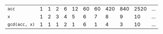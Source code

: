|||||||||||||
|-|-|-|-|-|-|-|-|-|-|-|-|
|`acc`|1|1|2|6|12|60|60|420|840|2520|…|
|`x`|1|2|3|4|5|6|7|8|9|10|…|
|`gcd(acc, x)`|1|1|1|2|1|6|1|4|3|10|…|
